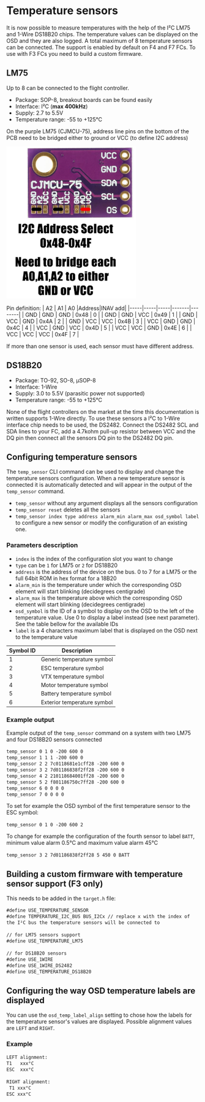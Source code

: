 # Temperature sensors

It is now possible to measure temperatures with the help of the I²C LM75 and 1-Wire DS18B20 chips. The temperature values can be displayed on the OSD and they are also logged. A total maximum of 8 temperature sensors can be connected. The support is enabled by default on F4 and F7 FCs. To use with F3 FCs you need to build a custom firmware.

## LM75

Up to 8 can be connected to the flight controller.

* Package: SOP-8, breakout boards can be found easily
* Interface: I²C (**max 400kHz**)
* Supply: 2.7 to 5.5V
* Temperature range: -55 to +125°C

On the purple LM75 (CJMCU-75), address line pins on the bottom of the PCB need to be bridged either to ground or VCC (to define I2C address)

![image](assets/images/CJMCU-75_address.png)

Pin definition:
| A2  | A1  | A0  |Address|INAV add|
|-----|-----|-----|-------|--------|
| GND | GND	| GND	| 0x48	 | 0      |
| GND	| GND	| VCC	| 0x49	 | 1      |
| GND	| VCC	| GND	| 0x4A	 | 2      |
| GND	| VCC	| VCC	| 0x4B	 | 3      |
| VCC	| GND	| GND	| 0x4C	 | 4      |
| VCC	| GND	| VCC	| 0x4D	 | 5      |
| VCC	| VCC	| GND	| 0x4E	 | 6      |
| VCC	| VCC	| VCC	| 0x4F	 | 7      |

If more than one sensor is used, each sensor must have different address.


## DS18B20

* Package: TO-92, SO-8, µSOP-8
* Interface: 1-Wire
* Supply: 3.0 to 5.5V (parasitic power not supported)
* Temperature range: -55 to +125°C

None of the flight controllers on the market at the time this documentation is written supports 1-Wire directly. To use these sensors a I²C to 1-Wire interface chip needs to be used, the DS2482. Connect the DS2482 SCL and SDA lines to your FC, add a 4.7kohm pull-up resistor between VCC and the DQ pin then connect all the sensors DQ pin to the DS2482 DQ pin.

## Configuring temperature sensors

The `temp_sensor` CLI command can be used to display and change the temperature sensors configuration. When a new temperature sensor is connected it is automatically detected and will appear in the output of the `temp_sensor` command.

* `temp_sensor` without any argument displays all the sensors configuration
* `temp_sensor reset` deletes all the sensors
* `temp_sensor index type address alarm_min alarm_max osd_symbol label` to configure a new sensor or modify the configuration of an existing one.

### Parameters description

* `index` is the index of the configuration slot you want to change
* `type` can be `1` for LM75 or `2` for DS18B20
* `address` is the address of the device on the bus. 0 to 7 for a LM75 or the full 64bit ROM in hex format for a 18B20
* `alarm_min` is the temperature under which the corresponding OSD element will start blinking (decidegrees centigrade)
* `alarm_max` is the temperature above which the corresponding OSD element will start blinking (decidegrees centigrade)
* `osd_symbol` is the ID of a symbol to display on the OSD to the left of the temperature value. Use 0 to display a label instead (see next parameter). See the table bellow for the available IDs
* `label` is a 4 characters maximum label that is displayed on the OSD next to the temperature value

| Symbol ID | Description                 |
|-----------|-----------------------------|
| 1         | Generic temperature symbol  |
| 2         | ESC temperature symbol      |
| 3         | VTX temperature symbol      |
| 4         | Motor temperature symbol    |
| 5         | Battery temperature symbol  |
| 6         | Exterior temperature symbol |

### Example output

Example output of the `temp_sensor` command on a system with two LM75 and four DS18B20 sensors connected

```
temp_sensor 0 1 0 -200 600 0
temp_sensor 1 1 1 -200 600 0
temp_sensor 2 2 7c0118681e1cff28 -200 600 0
temp_sensor 3 2 7d01186838f2ff28 -200 600 0
temp_sensor 4 2 210118684001ff28 -200 600 0
temp_sensor 5 2 f801186750c7ff28 -200 600 0
temp_sensor 6 0 0 0 0 
temp_sensor 7 0 0 0 0 
```

To set for example the OSD symbol of the first temperature sensor to the ESC symbol:

`temp_sensor 0 1 0 -200 600 2`

To change for example the configuration of the fourth sensor to label `BATT`, minimum value alarm 0.5°C and maximum value alarm 45°C

`temp_sensor 3 2 7d01186838f2ff28 5 450 0 BATT`

## Building a custom firmware with temperature sensor support (F3 only)

This needs to be added in the `target.h` file:

```
#define USE_TEMPERATURE_SENSOR
#define TEMPERATURE_I2C_BUS BUS_I2Cx // replace x with the index of the I²C bus the temperature sensors will be connected to

// for LM75 sensors support
#define USE_TEMPERATURE_LM75

// for DS18B20 sensors
#define USE_1WIRE
#define USE_1WIRE_DS2482
#define USE_TEMPERATURE_DS18B20
```

## Configuring the way OSD temperature labels are displayed

You can use the `osd_temp_label_align` setting to chose how the labels for the temperature sensor's values are displayed. Possible alignment values are `LEFT` and `RIGHT`.

### Example

```
LEFT alignment:
T1   xxx°C
ESC  xxx°C

RIGHT alignment:
 T1 xxx°C
ESC xxx°C
```
